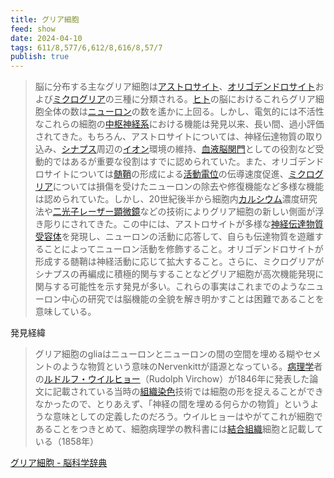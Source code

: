 ```yaml
---
title: グリア細胞
feed: show
date: 2024-04-10
tags: 611/8,577/6,612/8,616/8,57/7
publish: true
---
```

> 脳に分布する主なグリア細胞は[アストロサイト](https://bsd.neuroinf.jp/wiki/%E3%82%A2%E3%82%B9%E3%83%88%E3%83%AD%E3%82%B5%E3%82%A4%E3%83%88 "アストロサイト")、[オリゴデンドロサイト](https://bsd.neuroinf.jp/wiki/%E3%82%AA%E3%83%AA%E3%82%B4%E3%83%87%E3%83%B3%E3%83%89%E3%83%AD%E3%82%B5%E3%82%A4%E3%83%88 "オリゴデンドロサイト")および[ミクログリア](https://bsd.neuroinf.jp/wiki/%E3%83%9F%E3%82%AF%E3%83%AD%E3%82%B0%E3%83%AA%E3%82%A2 "ミクログリア")の三種に分類される。[ヒト](https://bsd.neuroinf.jp/wiki/%E3%83%92%E3%83%88 "ヒト")の脳におけるこれらグリア細胞全体の数は[ニューロン](https://bsd.neuroinf.jp/wiki/%E3%83%8B%E3%83%A5%E3%83%BC%E3%83%AD%E3%83%B3 "ニューロン")の数を遙かに上回る。しかし、電気的には不活性なこれらの細胞の[中枢神経系](https://bsd.neuroinf.jp/w/index.php?title=%E4%B8%AD%E6%9E%A2%E7%A5%9E%E7%B5%8C%E7%B3%BB&action=edit&redlink=1 "「中枢神経系」 (存在しないページ)")における機能は発見以来、長い間、過小評価されてきた。もちろん、アストロサイトについては、神経伝達物質の取り込み、[シナプス](https://bsd.neuroinf.jp/wiki/%E3%82%B7%E3%83%8A%E3%83%97%E3%82%B9 "シナプス")周辺の[イオン](https://bsd.neuroinf.jp/wiki/%E3%82%A4%E3%82%AA%E3%83%B3 "イオン")環境の維持、[血液脳関門](https://bsd.neuroinf.jp/wiki/%E8%A1%80%E6%B6%B2%E8%84%B3%E9%96%A2%E9%96%80 "血液脳関門")としての役割など受動的ではあるが重要な役割はすでに認められていた。また、オリゴデンドロサイトについては[髄鞘](https://bsd.neuroinf.jp/wiki/%E9%AB%84%E9%9E%98 "髄鞘")の形成による[活動電位](https://bsd.neuroinf.jp/w/index.php?title=%E6%B4%BB%E5%8B%95%E9%9B%BB%E4%BD%8D&action=edit&redlink=1 "「活動電位」 (存在しないページ)")の伝導速度促進、[ミクログリア](https://bsd.neuroinf.jp/wiki/%E3%83%9F%E3%82%AF%E3%83%AD%E3%82%B0%E3%83%AA%E3%82%A2 "ミクログリア")については損傷を受けたニューロンの除去や修復機能など多様な機能は認められていた。しかし、20世紀後半から細胞内[カルシウム](https://bsd.neuroinf.jp/wiki/%E3%82%AB%E3%83%AB%E3%82%B7%E3%82%A6%E3%83%A0 "カルシウム")濃度研究法や[二光子レーザー顕微鏡](https://bsd.neuroinf.jp/wiki/%E4%BA%8C%E5%85%89%E5%AD%90%E3%83%AC%E3%83%BC%E3%82%B6%E3%83%BC%E9%A1%95%E5%BE%AE%E9%8F%A1 "二光子レーザー顕微鏡")などの技術によりグリア細胞の新しい側面が浮き彫りにされてきた。この中には、アストロサイトが多様な[神経伝達物質](https://bsd.neuroinf.jp/w/index.php?title=%E7%A5%9E%E7%B5%8C%E4%BC%9D%E9%81%94%E7%89%A9%E8%B3%AA&action=edit&redlink=1 "「神経伝達物質」 (存在しないページ)")[受容体](https://bsd.neuroinf.jp/w/index.php?title=%E5%8F%97%E5%AE%B9%E4%BD%93&action=edit&redlink=1 "「受容体」 (存在しないページ)")を発現し、ニューロンの活動に応答して、自らも伝達物質を遊離することによってニューロン活動を修飾すること。オリゴデンドロサイトが形成する髄鞘は神経活動に応じて拡大すること。さらに、ミクログリアがシナプスの再編成に積極的関与することなどグリア細胞が高次機能発現に関与する可能性を示す発見が多い。これらの事実はこれまでのようなニューロン中心の研究では脳機能の全貌を解き明かすことは困難であることを意味している。

発見経緯

> グリア細胞のgliaはニューロンとニューロンの間の空間を埋める糊やセメントのような物質という意味のNervenkittが語源となっている。[病理学](https://bsd.neuroinf.jp/w/index.php?title=%E7%97%85%E7%90%86%E5%AD%A6&action=edit&redlink=1 "「病理学」 (存在しないページ)")者の[ルドルフ・ウイルヒョー](http://ja.wikipedia.org/wiki/%E3%83%AB%E3%83%89%E3%83%AB%E3%83%95%E3%83%BB%E3%83%AB%E3%83%BC%E3%83%88%E3%83%B4%E3%82%A3%E3%83%92%E3%83%BB%E3%82%AB%E3%83%BC%E3%83%AB%E3%83%BB%E3%82%A6%E3%82%A3%E3%83%AB%E3%83%92%E3%83%A7%E3%83%BC "wj:ルドルフ・ルートヴィヒ・カール・ウィルヒョー")（Rudolph Virchow）が1846年に発表した論文に記載されている当時の[組織染色](https://bsd.neuroinf.jp/w/index.php?title=%E7%B5%84%E7%B9%94%E6%9F%93%E8%89%B2&action=edit&redlink=1 "「組織染色」 (存在しないページ)")技術では細胞の形を捉えることができなかったので、とりあえず、「神経の間を埋める何らかの物質」というような意味としての定義したのだろう。ウイルヒョーはやがてこれが細胞であることをつきとめて、細胞病理学の教科書には[結合組織](https://bsd.neuroinf.jp/wiki/%E7%B5%90%E5%90%88%E7%B5%84%E7%B9%94 "結合組織")細胞と記載している（1858年）

[グリア細胞 - 脳科学辞典](https://bsd.neuroinf.jp/wiki/%E3%82%B0%E3%83%AA%E3%82%A2%E7%B4%B0%E8%83%9E)
